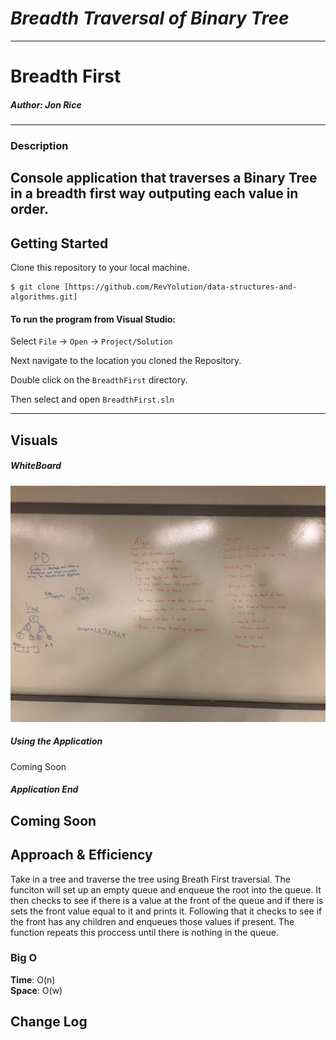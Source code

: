 # ***Breadth Traversal of Binary Tree***
------------------------------

# Breadth First
##### *Author: Jon Rice*

------------------------------

### Description

Console application that traverses a Binary Tree in a breadth first way outputing each value in order. 
------------------------------

## Getting Started
Clone this repository to your local machine.
```
$ git clone [https://github.com/RevYolution/data-structures-and-algorithms.git]
```
#### To run the program from Visual Studio:
Select ```File``` -> ```Open``` -> ```Project/Solution```

Next navigate to the location you cloned the Repository.

Double click on the ```BreadthFirst``` directory.

Then select and open ```BreadthFirst.sln```

------------------------------

## Visuals


##### WhiteBoard
![BreadthFirst Whiteboard](https://github.com/RevYolution/data-structures-and-algorithms/blob/master/assets/BreadthFirst%20WhiteBoard.jpg)
##### Using the Application
Coming Soon
##### Application End
Coming Soon
------------------------------
## Approach & Efficiency
Take in a tree and traverse the tree using Breath First traversial. The funciton will set up an empty queue and enqueue the root into the queue. It then checks to see if there is a value at the front of the queue and if there is sets the front value equal to it and prints it. Following that it checks to see if the front has any children and enqueues those values if present. The function repeats this proccess until there is nothing in the queue.  
### Big O
**Time**: O(n)  
**Space**: O(w)

## Change Log

